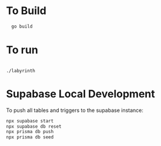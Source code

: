 # To Build

```bash
  go build
```

# To run
```

./labyrinth

```

# Supabase Local Development
To push all tables and triggers to the supabase instance:
```bash
npx supabase start
npx supabase db reset
npx prisma db push
npx prisma db seed
```